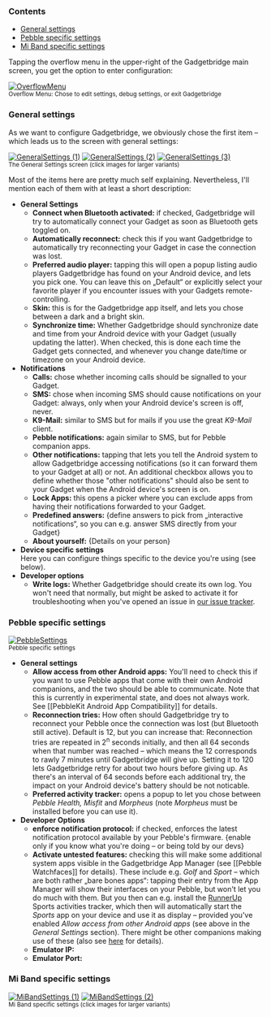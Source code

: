### Contents
* [General settings](#general-settings)
* [Pebble specific settings](#pebble-specific-settings)
* [Mi Band specific settings](#mi-band-specific-settings)

Tapping the overflow menu in the upper-right of the Gadgetbridge main screen, you get the option to enter configuration:

[![OverflowMenu](http://i.imgur.com/Y4F516Fm.png)](http://i.imgur.com/Y4F516F.png)  
<sup>Overflow Menu: Chose to edit settings, debug settings, or exit Gadgetbridge</sup>

### General settings
As we want to configure Gadgetbridge, we obviously chose the first item – which leads us to the screen with general settings:

[![GeneralSettings (1)](http://i.imgur.com/PgXDB72m.png)](http://i.imgur.com/PgXDB72.png) [![GeneralSettings (2)](http://i.imgur.com/2h0Qabsm.png)](http://i.imgur.com/2h0Qabs.png) [![GeneralSettings (3)](http://i.imgur.com/432CvREm.png)](http://i.imgur.com/432CvRE.png)  
<sup>The General Settings screen (click images for larger variants)</sup>

Most of the items here are pretty much self explaining. Nevertheless, I'll mention each of them with at least a short description:

* **General Settings**
  * **Connect when Bluetooth activated:** if checked, Gadgetbridge will try to automatically connect your Gadget as soon as Bluetooth gets toggled on.
  * **Automatically reconnect:** check this if you want Gadgetbridge to automatically try reconnecting your Gadget in case the connection was lost.
  * **Preferred audio player:** tapping this will open a popup listing audio players Gadgetbridge has found on your Android device, and lets you pick one. You can leave this on „Default“ or explicitly select your favorite player if you encounter issues with your Gadgets remote-controlling.
  * **Skin:** this is for the Gadgetbridge app itself, and lets you chose between a dark and a bright skin.
  * **Synchronize time:** Whether Gadgetbridge should synchronize date and time from your Android device with your Gadget (usually updating the latter). When checked, this is done each time the Gadget gets connected, and whenever you change date/time or timezone on your Android device.
* **Notifications**
  * **Calls:** chose whether incoming calls should be signalled to your Gadget.
  * **SMS:** chose when incoming SMS should cause notifications on your Gadget: always, only when your Android device's screen is off, never.
  * **K9-Mail:** similar to SMS but for mails if you use the great *K9-Mail* client.
  * **Pebble notifications:** again similar to SMS, but for Pebble companion apps.
  * **Other notifications:** tapping that lets you tell the Android system to allow Gadgetbridge accessing notifications (so it can forward them to your Gadget at all) or not. An additional checkbox allows you to define whether those "other notifications" should also be sent to your Gadget when the Android device's screen is on.
  * **Lock Apps:** this opens a picker where you can exclude apps from having their notifications forwarded to your Gadget.
  * **Predefined answers:** {define answers to pick from „interactive notifications“, so you can e.g. answer SMS directly from your Gadget}
  * **About yourself:** {Details on your person}
* **Device specific settings**  
  Here you can configure things specific to the device you're using (see below).
* **Developer options**
  * **Write logs:** Whether Gadgetbridge should create its own log. You won't need that normally, but might be asked to activate it for troubleshooting when you've opened an issue in [our issue tracker](/Freeyourgadget/Gadgetbridge/issues).


### Pebble specific settings
[![PebbleSettings](http://i.imgur.com/0npwl5zm.png)](http://i.imgur.com/0npwl5z.png)  
<sup>Pebble specific settings</sup>

* **General settings**
  * **Allow access from other Android apps:** You'll need to check this if you want to use Pebble apps that come with their own Android companions, and the two should be able to communicate. Note that this is currently in experimental state, and does not always work. See [[PebbleKit Android App Compatibility]] for details.
  * **Reconnection tries:** How often should Gadgetbridge try to reconnect your Pebble once the connection was lost (but Bluetooth still active). Default is 12, but you can increase that: Reconnection tries are repeated in 2<sup>n</sup> seconds initially, and then all 64 seconds when that number was reached – which means the 12 corresponds to rawly 7 minutes until Gadgetbridge will give up. Setting it to 120 lets Gadgetbridge retry for about two hours before giving up. As there's an interval of 64 seconds before each additional try, the impact on your Android device's battery should be not noticable.
  * **Preferred activity tracker:** opens a popup to let you chose between *Pebble Health,* *Misfit* and *Morpheus* (note *Morpheus* must be installed before you can use it).
* **Developer Options**
  * **enforce notification protocol:** if checked, enforces the latest notification protocol available by your Pebble's firmware. {enable only if you know what you're doing – or being told by our devs}
  * **Activate untested features:** checking this will make some additional system apps visible in the Gadgetbridge App Manager (see [[Pebble Watchfaces]] for details). These include e.g. *Golf* and *Sport* – which are both rather „bare bones apps“: tapping their entry from the App Manager will show their interfaces on your Pebble, but won't let you do much with them. But you then can e.g. install the [RunnerUp](https://f-droid.org/repository/browse/?fdfilter=runnerup&fdid=org.runnerup) Sports activities tracker, which then will automatically start the *Sports* app on your device and use it as display – provided you've enabled *Allow access from other Android apps* (see above in the *General Settings* section). There might be other companions making use of these (also see [here](https://github.com/Freeyourgadget/Gadgetbridge/issues/322#issuecomment-223714965) for details).
  * **Emulator IP:**
  * **Emulator Port:**

### Mi Band specific settings
[![MiBandSettings (1)](http://i.imgur.com/JB6lk0km.png)](http://i.imgur.com/JB6lk0k.png) [![MiBandSettings (2)](http://i.imgur.com/xM5nPFJm.png)](http://i.imgur.com/xM5nPFJ.png)  
<sup>Mi Band specific settings (click images for larger variants)</sup>